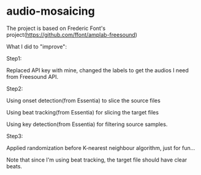 # audio-mosaicing
The project is based on Frederic Font's project(https://github.com/ffont/amplab-freesound)

What I did to "improve":

Step1:

Replaced API key with mine, changed the labels to get the audios I need from Freesound API. 

Step2:

Using onset detection(from Essentia) to slice the source files

Using beat tracking(from Essentia) for slicing the target files

Using key detection(from Essentia) for filtering source samples. 

Step3: 

Applied randomization before K-nearest neighbour algorithm, just for fun...

Note that since I'm using beat tracking, the target file should have clear beats. 
